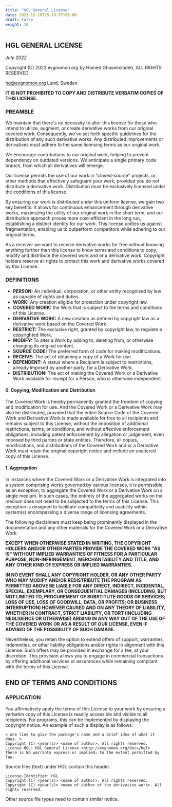 ```yaml
---
title: "HGL General License"
date: 2023-12-10T15:10:37+01:00
draft: false
weight: 10
---
```


## HGL GENERAL LICENSE

*July 2022*

Copyright (C) 2022 evgnomon.org by Hamed Ghasemzadeh, ALL RIGHTS RESERVED  

hg@evgnomon.org
Lund, Sweden

**IT IS NOT PROHIBITED TO COPY AND DISTRIBUTE VERBATIM COPIES OF THIS LICENSE.**

### PREAMBLE

We maintain that there's no necessity to alter this license for those who intend to utilize, augment, or create derivative works from our original covered work. Consequently, we've set forth specific guidelines for the distribution of any such derivative works. Any distributed improvements or derivatives must adhere to the same licensing terms as our original work.

We encourage contributions to our original work, helping to prevent dependency on outdated versions. We anticipate a single primary code branch, from which all derivatives will emerge.

Our license permits the use of our work in "closed-source" projects, or other methods that effectively safeguard your work, provided you do not distribute a derivative work. Distribution must be exclusively licensed under the conditions of this license.

By ensuring our work is distributed under this uniform license, we gain two key benefits: it allows for continuous enhancement through derivative works, maximizing the utility of our original work in the short term, and our distribution approach proves more cost-efficient in the long run, establishing a distinct identity for our work. This license unifies us against fragmentation, enabling us to outperform competitors while adhering to our original terms. 

As a receiver we want to receive derivative works for free without knowing anything further than this license to know terms and conditions to copy, modify and distribute the covered work and or a derivative work. Copyright holders reserve all rights to protect this work and derivative works covered by this License.

### DEFINITIONS
- **PERSON:** An individual, corporation, or other entity recognized by law as capable of rights and duties.
- **WORK:** Any creation eligible for protection under copyright law.
- **COVERED WORK:** the Work that is subject to the terms and conditions of this License.
- **DERIVATIVE WORK:** A new creation as defined by copyright law as a derivative work based on the Covered Work.
- **RESTRICT:** The exclusive right, granted by copyright law, to regulate a copyrighted Work.
- **MODIFY:** To alter a Work by adding to, deleting from, or otherwise changing its original content.
- **SOURCE CODE:** The preferred form of code for making modifications.
- **RECEIVE:** The act of obtaining a copy of a Work for use.
- **DEPENDENT:** A status where a Recipient is subject to restrictions, already imposed by another party, for a Derivative Work.
- **DISTRIBUTION:** The act of making the Covered Work or a Derivative Work available for receipt for a Person, who is otherwise independent.

#### 0. Copying, Modification and Distribution

The Covered Work is hereby permanently granted the freedom of copying and modification for use. And the Covered Work or a Derivative Work may also be distributed, provided that the entire Source Code of the Covered Work and Derivative Work is made available for free to all recipients and remains subject to this License, without the imposition of additional restrictions, terms, or conditions, and without effective enforcement obligations, including patent enforcement by allegation or judgement, even imposed by third parties or state entities. Therefore, all copies, modifications, and distributions of the Covered Work and or a Derivative Work must retain the original copyright notice and include an unaltered copy of this License.

#### 1. Aggregation

In instances where the Covered Work or a Derivative Work is integrated into a system comprising works governed by various licenses, it is permissible, as an exception, to aggregate the Covered Work or a Derivative Work on a single medium. In such cases, the entirety of the aggregated works on the medium does not need to be subjected to the terms of this License. This exception is designed to facilitate compatibility and usability within system(s) encompassing a diverse range of licensing agreements.

The following disclaimers must keep being prominently displayed in the documentation and any other materials for the Covered Work or a Derivative Work:

**EXCEPT WHEN OTHERWISE STATED IN WRITING, THE COPYRIGHT HOLDERS AND/OR OTHER PARTIES PROVIDE THE COVERED WORK "AS IS" WITHOUT IMPLIED WARRANTIES OF FITNESS FOR A PARTICULAR PURPOSE, NON-INFRINGEMENT, MERCHANTABILITY AND TITLE, AND ANY OTHER KIND OF EXPRESS OR IMPLIED WARRANTIES.**

**IN NO EVENT SHALL ANY COPYRIGHT HOLDER, OR ANY OTHER PARTY WHO MAY MODIFY AND/OR REDISTRIBUTE THE PROGRAM AS PERMITTED ABOVE BE LIABLE FOR ANY DIRECT, INDIRECT, INCIDENTAL, SPECIAL, EXEMPLARY, OR CONSEQUENTIAL DAMAGES (INCLUDING, BUT NOT LIMITED TO, PROCUREMENT OF SUBSTITUTE GOODS OR SERVICES; LOSS OF USE, LOSS OF GOODWILL, DATA, OR PROFITS; OR BUSINESS INTERRUPTION) HOWEVER CAUSED AND ON ANY THEORY OF LIABILITY, WHETHER IN CONTRACT, STRICT LIABILITY, OR TORT (INCLUDING NEGLIGENCE OR OTHERWISE) ARISING IN ANY WAY OUT OF THE USE OF THE COVERED WORK OR AS A RESULT OF OUR LICENSE, EVEN IF ADVISED OF THE POSSIBILITY OF SUCH DAMAGE.**

Nevertheless, you retain the option to extend offers of support, warranties, indemnities, or other liability obligations and/or rights in alignment with this License. Such offers may be provided in exchange for a fee, at your discretion. This provision allows you to engage in commercial transactions by offering additional services or assurances while remaining compliant with the terms of this License.

## END OF TERMS AND CONDITIONS

### APPLICATION

You affirmatively apply the terms of this License to your work by ensuring a verbatim copy of this License is readily accessible and visible to all recipients. For programs, this can be implemented by displaying the copyright notice. An example of such a display is as follows:

```plaintext
< one line to give the package's name and a brief idea of what it does. >
Copyright (C) <year(s)> <name of author>. All rights reserved.
License HGL: HGL General License <http://evgnomon.org/docs/hgl>
There is NO warranty express or implied; to the extent permitted by law.
```

Source files (text) under HGL contain this header.
```plaintext
License-Identifier: HGL
Copyright (C) <year(s)> <name of author>. All rights reserved.
Copyright (C) <year(s)> <name of author of the derivative work>. All rights reserved.
```

Other source file types need to contain similar notice.
